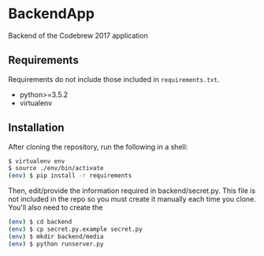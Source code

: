 # BackendApp
Backend of the Codebrew 2017 application

## Requirements

Requirements do not include those included in `requirements.txt`.

- python>=3.5.2
- virtualenv

## Installation

After cloning the repository, run the following in a shell:

```sh
$ virtualenv env
$ source ./env/bin/activate
(env) $ pip install -r requirements
```

Then, edit/provide the information required in backend/secret.py. This file is not included in the repo so you must create it manually each time you clone. You'll also need to create the

```sh
(env) $ cd backend
(env) $ cp secret.py.example secret.py
(env) $ mkdir backend/media
(env) $ python runserver.py
```
